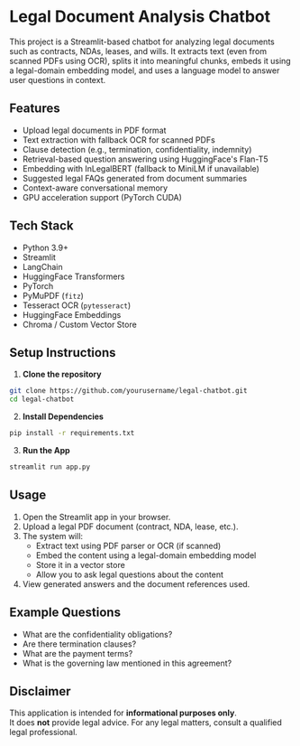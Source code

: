 # Legal Document Analysis Chatbot

This project is a Streamlit-based chatbot for analyzing legal documents such as contracts, NDAs, leases, and wills. It extracts text (even from scanned PDFs using OCR), splits it into meaningful chunks, embeds it using a legal-domain embedding model, and uses a language model to answer user questions in context.

## Features

- Upload legal documents in PDF format
- Text extraction with fallback OCR for scanned PDFs
- Clause detection (e.g., termination, confidentiality, indemnity)
- Retrieval-based question answering using HuggingFace's Flan-T5
- Embedding with InLegalBERT (fallback to MiniLM if unavailable)
- Suggested legal FAQs generated from document summaries
- Context-aware conversational memory
- GPU acceleration support (PyTorch CUDA)

## Tech Stack

- Python 3.9+
- Streamlit
- LangChain
- HuggingFace Transformers
- PyTorch
- PyMuPDF (`fitz`)
- Tesseract OCR (`pytesseract`)
- HuggingFace Embeddings
- Chroma / Custom Vector Store

## Setup Instructions

1. **Clone the repository**

```bash
git clone https://github.com/yourusername/legal-chatbot.git
cd legal-chatbot
```

2. **Install Dependencies**
```bash
pip install -r requirements.txt
```

3. **Run the App**
```bash
streamlit run app.py
```

## Usage

1. Open the Streamlit app in your browser.
2. Upload a legal PDF document (contract, NDA, lease, etc.).
3. The system will:
   - Extract text using PDF parser or OCR (if scanned)
   - Embed the content using a legal-domain embedding model
   - Store it in a vector store
   - Allow you to ask legal questions about the content
4. View generated answers and the document references used.

## Example Questions

- What are the confidentiality obligations?
- Are there termination clauses?
- What are the payment terms?
- What is the governing law mentioned in this agreement?

## Disclaimer

This application is intended for **informational purposes only**.  
It does **not** provide legal advice. For any legal matters, consult a qualified legal professional.

